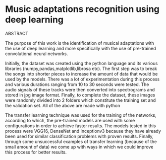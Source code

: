# Music adaptations recognition using deep learning


ABSTRACT

The purpose of this work is the identification of musical adaptations with the use of deep learning and more specifically with the use of pre-trained convolutional neural networks.

Initially, the dataset was created using the python language and its various libraries (numpy,pandas,matplotlib,librosa etc). The first step was to break the songs into shorter pieces to increase the amount of data that would be used by the models. There was a lot of experimentation during this process and various durations ranging from 10 to 30 seconds were tested. The audio signals of these tracks were then converted into spectrograms and stored in jpg image format. Finally, to complete the dataset, these images were randomly divided into 2 folders which constitute the training set and the validation set. All of the above are made with python

The transfer learning technique was used for the training of the networks, according to which, the pre-trained models are used with some configurations in order to achieve faster results. The models tested in this process were VGG16, DenseNet and Inceptionv3 because they have already been used for similar classification problems with proven results. Finally, through some unsuccessful examples of transfer learning (because of the small amount of data) we come up with ways in which we could improve this process for better results.
